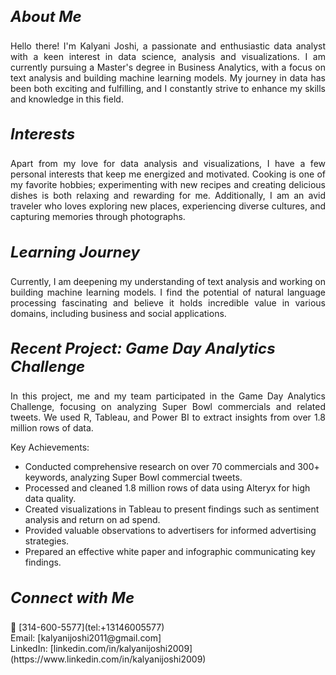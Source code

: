 <h3 style="font-size: 24px;"><b><i>About Me</i></b></h3>

<p style="text-align: justify;">
Hello there! I'm Kalyani Joshi, a passionate and enthusiastic data analyst with a keen interest in data science, analysis and visualizations. I am currently pursuing a Master's degree in Business Analytics, with a focus on text analysis and building machine learning models. My journey in data has been both exciting and fulfilling, and I constantly strive to enhance my skills and knowledge in this field.
</p>

<h3 style="font-size: 24px;"><b><i>Interests</i></b></h3>

<p style="text-align: justify;">
Apart from my love for data analysis and visualizations, I have a few personal interests that keep me energized and motivated. Cooking is one of my favorite hobbies; experimenting with new recipes and creating delicious dishes is both relaxing and rewarding for me. Additionally, I am an avid traveler who loves exploring new places, experiencing diverse cultures, and capturing memories through photographs.
</p>

<h3 style="font-size: 24px;"><b><i>Learning Journey</i></b></h3>

<p style="text-align: justify;">
Currently, I am deepening my understanding of text analysis and working on building machine learning models. I find the potential of natural language processing fascinating and believe it holds incredible value in various domains, including business and social applications.
</p>

<h3 style="font-size: 24px;"><b><i>Recent Project: Game Day Analytics Challenge</i></b></h3>

<p style="text-align: justify;">
In this project, me and my team participated in the Game Day Analytics Challenge, focusing on analyzing Super Bowl commercials and related tweets. We used R, Tableau, and Power BI to extract insights from over 1.8 million rows of data.
</p>

<p style="text-align: justify;">
Key Achievements:
<ul>
  <li>Conducted comprehensive research on over 70 commercials and 300+ keywords, analyzing Super Bowl commercial tweets.</li>
  <li>Processed and cleaned 1.8 million rows of data using Alteryx for high data quality.</li>
  <li>Created visualizations in Tableau to present findings such as sentiment analysis and return on ad spend.</li>
  <li>Provided valuable observations to advertisers for informed advertising strategies.</li>
  <li>Prepared an effective white paper and infographic communicating key findings.</li>
</ul>
</p>

<h3 style="font-size: 24px;"><b><i>Connect with Me</i></b></h3>

<p>
📱 [314-600-5577](tel:+13146005577) <br>
Email: [kalyanijoshi2011@gmail.com] <br>
LinkedIn: [linkedin.com/in/kalyanijoshi2009](https://www.linkedin.com/in/kalyanijoshi2009)
</p>
